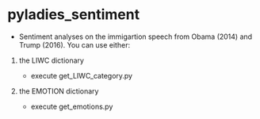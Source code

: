 # pyladies_sentiment

* Sentiment analyses on the immigartion speech from Obama (2014) and Trump (2016). You can use either:

1. the LIWC dictionary 
	- execute get_LIWC_category.py

2. the EMOTION dictionary
	- execute get_emotions.py
